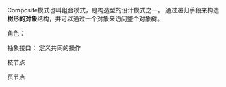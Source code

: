 Composite模式也叫组合模式，是构造型的设计模式之一。
通过递归手段来构造**树形的对象**结构，并可以通过一个对象来访问整个对象树。


角色：

抽象接口： 定义共同的操作

枝节点

页节点